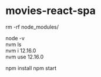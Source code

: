 # movies-react-spa

rm -rf node_modules/

node -v  
nvm ls  
nvm i 12.16.0  
nvm use 12.16.0  

npm install
npm start  
